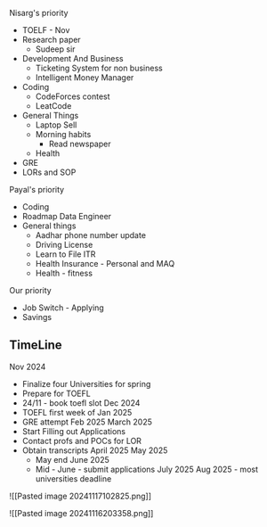 Nisarg's priority 
- TOELF  - Nov
- Research paper 
	- Sudeep sir
- Development And Business
	- Ticketing System for non business 
	- Intelligent Money Manager 
- Coding
	- CodeForces contest 
	- LeatCode 
- General Things 
	- Laptop Sell
	- Morning habits
		- Read newspaper
	- Health
- GRE  
- LORs and SOP

Payal's priority 
- Coding 
- Roadmap Data Engineer
- General things
	- Aadhar phone number update
	- Driving License 
	- Learn to File ITR 
	- Health Insurance - Personal and MAQ
	- Health - fitness 

Our priority
- Job Switch - Applying
- Savings
## TimeLine

Nov 2024
- Finalize four Universities for spring
- Prepare for TOEFL 
- 24/11 - book toefl slot 
Dec 2024
- TOEFL first week of 
Jan 2025
- GRE attempt
Feb 2025
March 2025 
- Start Filling out Applications
- Contact profs and POCs for LOR
- Obtain transcripts 
April 2025
May 2025
	- May end 
June 2025
	- Mid - June - submit applications 
July 2025
Aug 2025 - most universities deadline

![[Pasted image 20241117102825.png]]

![[Pasted image 20241116203358.png]]